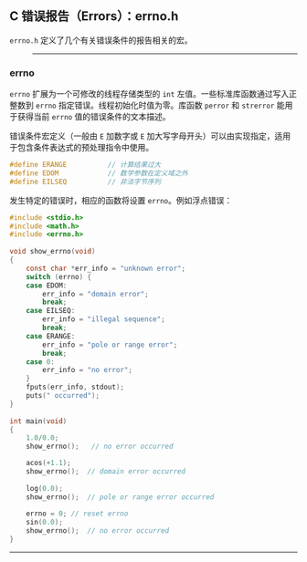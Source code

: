 ## C 错误报告（Errors）：errno.h

`errno.h` 定义了几个有关错误条件的报告相关的宏。

>---
### errno

`errno` 扩展为一个可修改的线程存储类型的 `int` 左值。一些标准库函数通过写入正整数到 `errno` 指定错误。线程初始化时值为零。库函数 `perror` 和 `strerror` 能用于获得当前 `errno` 值的错误条件的文本描述。

错误条件宏定义（一般由 `E` 加数字或 `E` 加大写字母开头）可以由实现指定，适用于包含条件表达式的预处理指令中使用。

```c
#define ERANGE          // 计算结果过大
#define EDOM            // 数学参数在定义域之外 
#define EILSEQ          // 非法字节序列
```

发生特定的错误时，相应的函数将设置 `errno`。例如浮点错误：

```c
#include <stdio.h>
#include <math.h>
#include <errno.h>
 
void show_errno(void)
{
    const char *err_info = "unknown error";
    switch (errno) {
    case EDOM:
        err_info = "domain error";
        break;
    case EILSEQ:
        err_info = "illegal sequence";
        break;
    case ERANGE:
        err_info = "pole or range error";
        break;
    case 0:
        err_info = "no error";
    }
    fputs(err_info, stdout);
    puts(" occurred");
}
 
int main(void)
{
    1.0/0.0;
    show_errno();   // no error occurred

    acos(+1.1);
    show_errno();  // domain error occurred
 
    log(0.0);
    show_errno();  // pole or range error occurred
    
    errno = 0; // reset errno
    sin(0.0);
    show_errno();  // no error occurred
}
```

---
